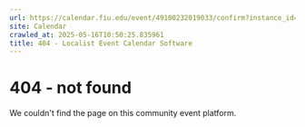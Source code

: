 ```yaml
---
url: https://calendar.fiu.edu/event/49100232019033/confirm?instance_id=49100232020058&return=https%3A%2F%2Fcalendar.fiu.edu%2Fcalendar%3Fevent_types%255B%255D%3D121722
site: Calendar
crawled_at: 2025-05-16T10:50:25.835961
title: 404 - Localist Event Calendar Software
---
```


# 404 - not found
We couldn't find the page on this community event platform.

